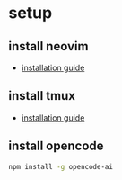 # setup

## install neovim

- [installation guide](https://github.com/neovim/neovim/blob/master/INSTALL.md)

## install tmux

- [installation guide](https://github.com/tmux/tmux/wiki/Installing)

## install opencode

```bash
npm install -g opencode-ai
```
